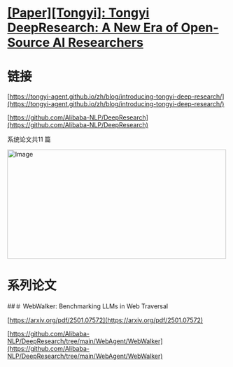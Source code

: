 # [[Paper][Tongyi]: Tongyi DeepResearch: A New Era of Open-Source AI Researchers](https://github.com/ansvver/gitblog/issues/15)

# 链接

[https://tongyi-agent.github.io/zh/blog/introducing-tongyi-deep-research/](https://tongyi-agent.github.io/zh/blog/introducing-tongyi-deep-research/)

[https://github.com/Alibaba-NLP/DeepResearch](https://github.com/Alibaba-NLP/DeepResearch)

系统论文共11 篇

<img width="500" height="250" alt="Image" src="https://github.com/user-attachments/assets/d8ea586f-ff2e-4427-a6cd-03b2a9feacaf" />

# 系列论文

##＃ WebWalker: Benchmarking LLMs in Web Traversal

[https://arxiv.org/pdf/2501.07572](https://arxiv.org/pdf/2501.07572)

[https://github.com/Alibaba-NLP/DeepResearch/tree/main/WebAgent/WebWalker](https://github.com/Alibaba-NLP/DeepResearch/tree/main/WebAgent/WebWalker)

